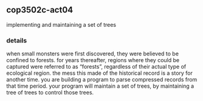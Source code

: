 ## cop3502c-act04
implementing and maintaining a set of trees

### details
when small monsters were first discovered, they were believed to be confined to forests. for years thereafter, regions where they could be captured were referred to as “forests”, regardless of their actual type of ecological region. the mess this made of the historical record is a story for another time. you are building a program to parse compressed records from that time period. your program will maintain a set of trees, by maintaining a tree of trees to control those trees. 

